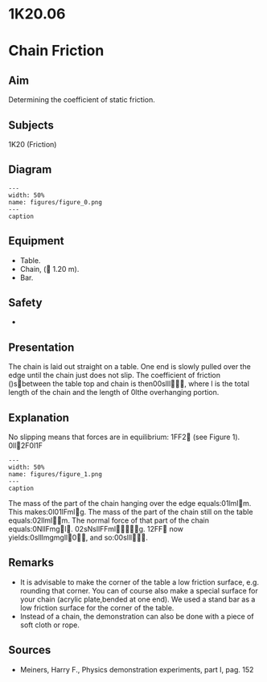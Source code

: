 # 1K20.06 
  # Chain Friction 
    
  
## Aim   
 Determining the coefficient of static friction.    
  
## Subjects   
 1K20 (Friction)   
  
## Diagram   
   
```{figure} figures/figure_0.png  
---  
width: 50%  
name: figures/figure_0.png  
---  
caption  
``` 
     
  
## Equipment   
 
 *  Table. 
 *  Chain, ( 1.20 m).  
 *  Bar.   
  
## Safety   
 
 * 
                             
  
## Presentation   
 The chain is laid out straight on a table. One end is slowly pulled over the edge until the chain just does not slip. The coefficient of friction ()sbetween the table top and chain is then00slll, where l is the total length of the chain and  the length of 0lthe overhanging portion.    
  
## Explanation   
 No slipping means that forces are in equilibrium: 1FF2 (see Figure 1). 0ll2F0l1F  
```{figure} figures/figure_1.png  
---  
width: 50%  
name: figures/figure_1.png  
---  
caption  
``` 
 The mass of the part of the chain hanging over the edge equals:01lmlm. This makes:0l01lFmlg. The mass of the part of the chain still on the table equals:02llmlm. The normal force of that part of the chain equals:0NllFmgl. 02sNsllFFmlg. 12FF now yields:0slllmgmgll0, and so:00slll.   
  
## Remarks   
 
 *  It is advisable to make the corner of the table a low friction surface, e.g. rounding that corner. You can of course also make a special surface for your chain (acrylic plate,bended at one end). We used a stand bar as a low friction surface for the corner of the table. 
 *  Instead of a chain, the demonstration can also be done with a piece of soft cloth or rope.
   
  
## Sources   
 
 *  Meiners, Harry F., Physics demonstration experiments, part I, pag. 152
  